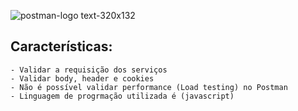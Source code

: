 ![postman-logo text-320x132](https://user-images.githubusercontent.com/4249709/29496848-63ad446c-85b1-11e7-904e-a4ddad25e9db.png)


## Características: 
    - Validar a requisição dos serviços 
    - Validar body, header e cookies 
    - Não é possível validar performance (Load testing) no Postman 
    - Linguagem de progrmação utilizada é (javascript) 
